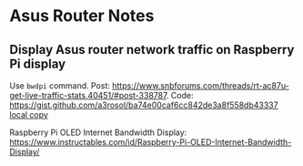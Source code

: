 # Asus Router Notes

## Display Asus router network traffic on Raspberry Pi display

Use `bwdpi` command. Post: https://www.snbforums.com/threads/rt-ac87u-get-live-traffic-stats.40451/#post-338787. Code: https://gist.github.com/a3rosol/ba74e00caf6cc842de3a8f558db43337 [local copy](asus_bandwith.sh)

Raspberry Pi OLED Internet Bandwidth Display: https://www.instructables.com/id/Raspberry-Pi-OLED-Internet-Bandwidth-Display/
